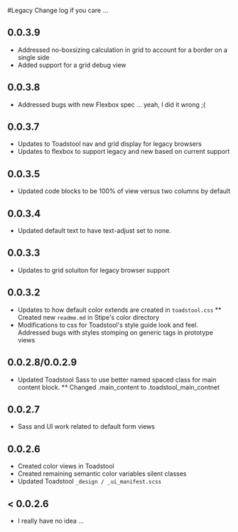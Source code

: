 #Legacy Change log
if you care ...

## 0.0.3.9
* Addressed no-boxsizing calculation in grid to account for a border on a single side
* Added support for a grid debug view

## 0.0.3.8
* Addressed bugs with new Flexbox spec ... yeah, I did it wrong ;(

## 0.0.3.7
* Updates to Toadstool nav and grid display for legacy browsers
* Updates to flexbox to support legacy and new based on current support

## 0.0.3.5
* Updated code blocks to be 100% of view versus two columns by default

## 0.0.3.4
* Updated default text to have text-adjust set to none.

## 0.0.3.3
* Updates to grid soluiton for legacy browser support

## 0.0.3.2
* Updates to how default color extends are created in `toadstool.css`
** Created new `readme.md` in Stipe's color directory
* Modifications to css for Toadstool's style guide look and feel. Addressed bugs with styles stomping on generic tags in prototype views

## 0.0.2.8/0.0.2.9
* Updated Toadstool Sass to use better named spaced class for main content block. 
** Changed .main_content to .toadstool_main_contnet

## 0.0.2.7
* Sass and UI work related to default form views

## 0.0.2.6
* Created color views in Toadstool
* Created remaining semantic color variables silent classes
* Updated Toadstool `_design / _ui_manifest.scss` 

## < 0.0.2.6
* I really have no idea ...